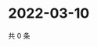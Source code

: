 # 2022-03-10

共 0 条

<!-- BEGIN WEIBO -->
<!-- 最后更新时间 Thu Mar 10 2022 18:16:49 GMT+0800 (China Standard Time) -->

<!-- END WEIBO -->

